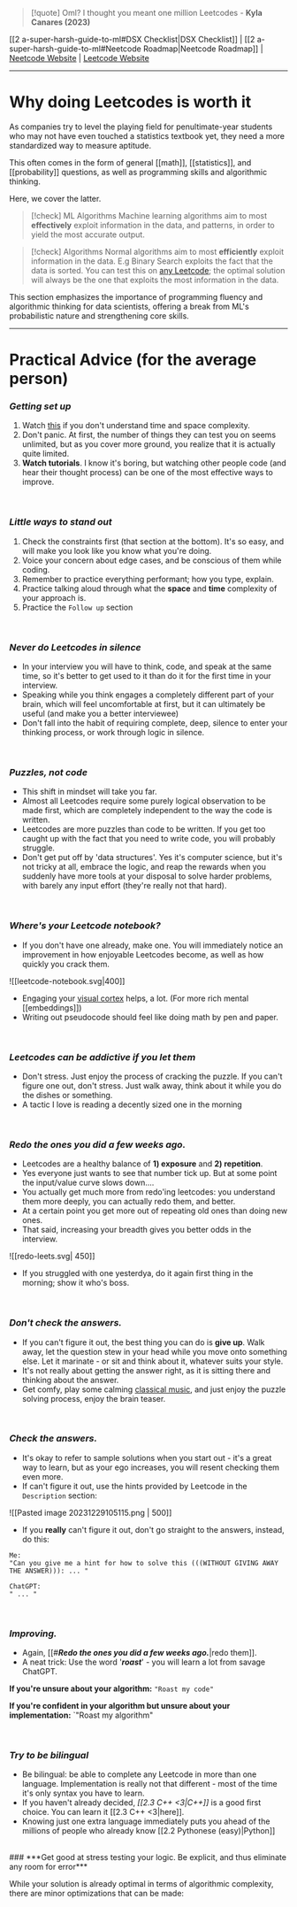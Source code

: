 > [!quote] Oml? I thought you meant one million Leetcodes - **Kyla Canares (2023)**

[[2 a-super-harsh-guide-to-ml#DSX Checklist|DSX Checklist]] | [[2 a-super-harsh-guide-to-ml#Neetcode Roadmap|Neetcode Roadmap]] | [Neetcode Website](https://neetcode.com) | [Leetcode Website](https://leetcode.com/problemset/)

---

# Why doing Leetcodes is worth it

As companies try to level the playing field for penultimate-year students who may not have even touched a statistics textbook yet, they need a more standardized way to measure aptitude. 

This often comes in the form of general [[math]], [[statistics]], and [[probability]] questions, as well as programming skills and algorithmic thinking. 

Here, we cover the latter. 

> [!check] ML Algorithms
> Machine learning algorithms aim to most **effectively** exploit information in the data, and patterns, in order to yield the most accurate output. 

> [!check] Algorithms
> Normal algorithms aim to most **efficiently** exploit information in the data. E.g Binary Search exploits the fact that the data is sorted. You can test this on [any Leetcode](); the optimal solution will always be the one that exploits the most information in the data.

This section emphasizes the importance of programming fluency and algorithmic thinking for data scientists, offering a break from ML's probabilistic nature and strengthening core skills.
<br>

---

# Practical Advice (for the average person)

### ***Getting set up***

1. Watch [this](https://youtu.be/BgLTDT03QtU?si=rpC7gzR6H2NUHeOD) if you don't understand time and space complexity. 
4. Don't panic. At first, the number of things they can test you on seems unlimited, but as you cover more ground, you realize that it is actually quite limited. 
5. **Watch tutorials**. I know it's boring, but watching other people code (and hear their thought process) can be one of the most effective ways to improve. 

<br>

### ***Little ways to stand out***

1. Check the constraints first (that section at the bottom). It's so easy, and will make you look like you know what you're doing. 
2. Voice your concern about edge cases, and be conscious of them while coding. 
3. Remember to practice everything performant; how you type, explain. 
4. Practice talking aloud through what the **space** and **time** complexity of your approach is. 
5. Practice the `Follow up` section

<br>

### ***Never do Leetcodes in silence***

- In your interview you will have to think, code, and speak at the same time, so it's better to get used to it than do it for the first time in your interview. 
- Speaking while you think engages a completely different part of your brain, which will feel uncomfortable at first, but it can ultimately be useful (and make you a better interviewee)
- Don't fall into the habit of requiring complete, deep, silence to enter your thinking process, or work through logic in silence. 


<br>

### ***Puzzles, not code***

- This shift in mindset will take you far. 
- Almost all Leetcodes require some purely logical observation to be made first, which are completely independent to the way the code is written. 
- Leetcodes are more puzzles than code to be written. If you get too caught up with the fact that you need to write code, you will probably struggle.
- Don't get put off by 'data structures'. Yes it's computer science, but it's not tricky at all, embrace the logic, and reap the rewards when you suddenly have more tools at your disposal to solve harder problems, with barely any input effort (they're really not that hard).


<br>

### ***Where's your Leetcode notebook?***

- If you don't have one already, make one. You will immediately notice an improvement in how enjoyable Leetcodes become, as well as how quickly you crack them. 

![[leetcode-notebook.svg|400]]

- Engaging your [visual cortex](https://en.wikipedia.org/wiki/Visual_cortex) helps, a lot. (For more rich mental [[embeddings]])
- Writing out pseudocode should feel like doing math by pen and paper. 

<br>

### ***Leetcodes can be addictive if you let them***

- Don't stress. Just enjoy the process of cracking the puzzle. If you can't figure one out, don't stress. Just walk away, think about it while you do the dishes or something. 
- A tactic I love is reading a decently sized one in the morning

<br>

### ***Redo the ones you did a few weeks ago.***

- Leetcodes are a healthy balance of **1) exposure** and **2) repetition**. 
- Yes everyone just wants to see that number tick up. But at some point the input/value curve slows down....
- You actually get much more from redo'ing leetcodes: you understand them more deeply, you can actually redo them, and better. 
- At a certain point you get more out of repeating old ones than doing new ones. 
- That said, increasing your breadth gives you better odds in the interview. 

![[redo-leets.svg| 450]]
- If you struggled with one yesterdya, do it again first thing in the morning; show it who's boss. 
<br>

### ***Don't check the answers.***

- If you can't figure it out, the best thing you can do is **give up**. Walk away, let the question stew in your head while you move onto something else. Let it marinate - or sit and think about it, whatever suits your style. 
- It's not really about getting the answer right, as it is sitting there and thinking about the answer. 
- Get comfy, play some calming [classical music](), and just enjoy the puzzle solving process, enjoy the brain teaser. 

<br>

### ***Check the answers.***

- It's okay to refer to sample solutions when you start out - it's a great way to learn, but as your ego increases, you will resent checking them even more. 
- If can't figure it out, use the hints provided by Leetcode in the `Description` section: 

![[Pasted image 20231229105115.png | 500]]

- If you **really** can't figure it out, don't go straight to the answers, instead, do this: 

```text
Me:
"Can you give me a hint for how to solve this (((WITHOUT GIVING AWAY THE ANSWER))): ... "

ChatGPT:
" ... "
```

<br>

### ***Improving.***

- Again, [[#***Redo the ones you did a few weeks ago.***|redo them]]. 
- A neat trick: Use the word '***roast***' - you will learn a lot from savage ChatGPT. 

**If you're unsure about your algorithm:** `"Roast my code"`

**If you're confident in your algorithm but unsure about your implementation:** `"Roast my algorithm"


<br>

### ***Try to be bilingual***

- Be bilingual: be able to complete any Leetcode in more than one language. Implementation is really not that different - most of the time it's only syntax you have to learn. 
- If you haven't already decided, *[[2.3 C++ <3|C++]]* is a good first choice. You can learn it [[2.3 C++ <3|here]]. 
- Knowing just one extra language immediately puts you ahead of the millions of people who already know [[2.2 Pythonese (easy)|Python]]

<br>
### ***Get good at stress testing your logic. Be explicit, and thus eliminate any room for error***

While your solution is already optimal in terms of algorithmic complexity, there are minor optimizations that can be made: